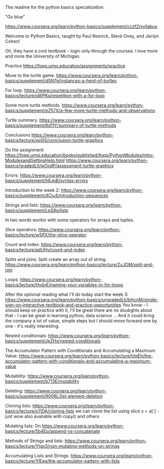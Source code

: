 The readme for the python basics specialization.

"Go blue"

https://www.coursera.org/learn/python-basics/supplement/cczf2/syllabus

Welcome to Python Basics, taught by  Paul Resnick, Steve Oney, and Jaclyn Cohen!

Oh, they have a cool textbook - login only through the coursea. 
I love more and more the University of Michigan.

Practice https://fopp.umsi.education/assignments/practice

Move to the turtle game.
https://www.coursera.org/learn/python-basics/supplement/d5N7g/instances-a-herd-of-turtles

For loop.
https://www.coursera.org/learn/python-basics/lecture/pWPKq/repetition-with-a-for-loop

Some more turtle methods.
https://www.coursera.org/learn/python-basics/supplement/eZ57X/a-few-more-turtle-methods-and-observations

Turtle summary.
https://www.coursera.org/learn/python-basics/supplement/6d11Y/summary-of-turtle-methods

Conclusions
https://www.coursera.org/learn/python-basics/lecture/xp5lS/conclusion-turtle-graphics

Do the assignment:
https://fopp.umsi.education/books/published/fopp/PythonModules/intro-ModulesandGettingHelp.html
https://www.coursera.org/learn/python-basics/gradedLti/wOxdP/assessment-turtle-graphics

Errors:
https://www.coursera.org/learn/python-basics/supplement/h6JpB/syntax-errors

Introduction to the week 2:
https://www.coursera.org/learn/python-basics/supplement/4Ciu4/introduction-sequences

Strings and lists:
https://www.coursera.org/learn/python-basics/supplement/LpS8g/lists

In two words workin with some operators for arrays and tuples.

Slice operators:
https://www.coursera.org/learn/python-basics/lecture/wSIfX/the-slice-operator

Count and index:
https://www.coursera.org/learn/python-basics/lecture/adUHy/count-and-index

Splits and joins:
Split create an array out of string.
https://www.coursera.org/learn/python-basics/lecture/ZcJDM/split-and-join

Loops:
https://www.coursera.org/learn/python-basics/lecture/HvdvE/naming-your-variables-in-for-loops

After the optional reading what I'll do today start the week 3:
https://www.coursera.org/learn/python-basics/ungradedLti/bHcnM/single-sign-on-interactive-textbook-and-practice-opportunities
You know - I should keep on practice with it, I'll be great there are no doubghts about
that - I can be great in learning python, data science ... And it could bring the company
a lot of value, simple steps but I should move forward one by one - it's really interesting.

Nested conditionals:
https://www.coursera.org/learn/python-basics/supplement/JeZHs/nested-conditionals

The Accumulator Pattern with Conditionals and Accumulating a Maximum Value:
https://www.coursera.org/learn/python-basics/lecture/hIqEh/the-accumulator-pattern-with-conditionals-and-accumulating-a-maximum-value

Mutability:
https://www.coursera.org/learn/python-basics/supplement/b713E/mutability

Deleting:
https://www.coursera.org/learn/python-basics/supplement/900RL/list-element-deletion

Cloning lists:
https://www.coursera.org/learn/python-basics/lecture/o7jDA/cloning-lists
we can clone the list using slice x = a[:] - just wow also avaliable with copy() and others

Mutating lists:
On https://www.coursera.org/learn/python-basics/lecture/5b4Ep/append-vs-concatenate

Methods of Strings and lists:
https://www.coursera.org/learn/python-basics/lecture/Ytgx3/non-mutating-methods-on-strings

Accumulating Lists and Strings:
https://www.coursera.org/learn/python-basics/lecture/YlEag/the-accumulator-pattern-with-lists

